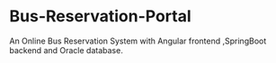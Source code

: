 # Bus-Reservation-Portal
An Online Bus Reservation System with Angular frontend ,SpringBoot backend and Oracle database.
